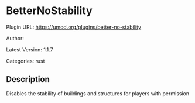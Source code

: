 # BetterNoStability

Plugin URL: https://umod.org/plugins/better-no-stability

Author: 

Latest Version: 1.1.7

Categories: rust

## Description

Disables the stability of buildings and structures for players with permission
